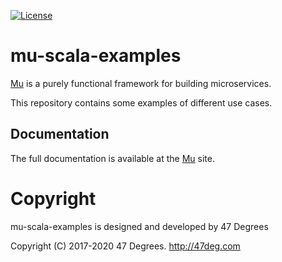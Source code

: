 [![License](https://img.shields.io/badge/license-Apache%202-blue.svg)](https://raw.githubusercontent.com/higherkindness/mu-scala-examples/master/LICENSE)

# mu-scala-examples

[Mu](https://higherkindness.io/mu-scala/) is a purely functional framework for building microservices.

This repository contains some examples of different use cases.

## Documentation

The full documentation is available at the [Mu](https://higherkindness.github.io/mu) site.

[comment]: # (Start Copyright)
# Copyright

mu-scala-examples is designed and developed by 47 Degrees

Copyright (C) 2017-2020 47 Degrees. <http://47deg.com>

[comment]: # (End Copyright)
